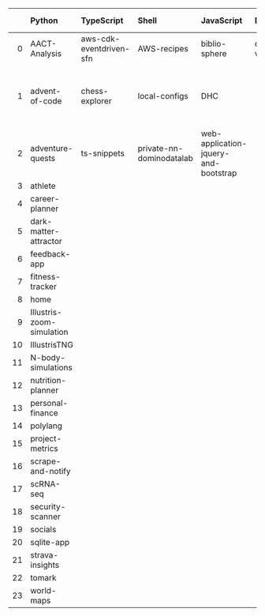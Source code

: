 |    | Python                    | TypeScript              | Shell                    | JavaScript                           | Dockerfile   | Jupyter Notebook   | R                                                        | CSS               | Go              | PowerShell   | Cypher                | HTML              |
|---:|:--------------------------|:------------------------|:-------------------------|:-------------------------------------|:-------------|:-------------------|:---------------------------------------------------------|:------------------|:----------------|:-------------|:----------------------|:------------------|
|  0 | AACT-Analysis             | aws-cdk-eventdriven-sfn | AWS-recipes              | biblio-sphere                        | code-vault   | codespaces-models  | Computation-Optimizations                                | frontend-patterns | kube-playground | nn-private   | social-media-insights | workout-generator |
|  1 | advent-of-code            | chess-explorer          | local-configs            | DHC                                  |              | hypothesis-testing | Coursera-Data-Science-Foundations-using-R-Specialization |                   |                 | performance  |                       |                   |
|  2 | adventure-quests          | ts-snippets             | private-nn-dominodatalab | web-application-jquery-and-bootstrap |              | mnist-classifyer   | wearable-computing                                       |                   |                 |              |                       |                   |
|  3 | athlete                   |                         |                          |                                      |              | sandbox            |                                                          |                   |                 |              |                       |                   |
|  4 | career-planner            |                         |                          |                                      |              | twitter-novo       |                                                          |                   |                 |              |                       |                   |
|  5 | dark-matter-attractor     |                         |                          |                                      |              |                    |                                                          |                   |                 |              |                       |                   |
|  6 | feedback-app              |                         |                          |                                      |              |                    |                                                          |                   |                 |              |                       |                   |
|  7 | fitness-tracker           |                         |                          |                                      |              |                    |                                                          |                   |                 |              |                       |                   |
|  8 | home                      |                         |                          |                                      |              |                    |                                                          |                   |                 |              |                       |                   |
|  9 | Illustris-zoom-simulation |                         |                          |                                      |              |                    |                                                          |                   |                 |              |                       |                   |
| 10 | IllustrisTNG              |                         |                          |                                      |              |                    |                                                          |                   |                 |              |                       |                   |
| 11 | N-body-simulations        |                         |                          |                                      |              |                    |                                                          |                   |                 |              |                       |                   |
| 12 | nutrition-planner         |                         |                          |                                      |              |                    |                                                          |                   |                 |              |                       |                   |
| 13 | personal-finance          |                         |                          |                                      |              |                    |                                                          |                   |                 |              |                       |                   |
| 14 | polylang                  |                         |                          |                                      |              |                    |                                                          |                   |                 |              |                       |                   |
| 15 | project-metrics           |                         |                          |                                      |              |                    |                                                          |                   |                 |              |                       |                   |
| 16 | scrape-and-notify         |                         |                          |                                      |              |                    |                                                          |                   |                 |              |                       |                   |
| 17 | scRNA-seq                 |                         |                          |                                      |              |                    |                                                          |                   |                 |              |                       |                   |
| 18 | security-scanner          |                         |                          |                                      |              |                    |                                                          |                   |                 |              |                       |                   |
| 19 | socials                   |                         |                          |                                      |              |                    |                                                          |                   |                 |              |                       |                   |
| 20 | sqlite-app                |                         |                          |                                      |              |                    |                                                          |                   |                 |              |                       |                   |
| 21 | strava-insights           |                         |                          |                                      |              |                    |                                                          |                   |                 |              |                       |                   |
| 22 | tomark                    |                         |                          |                                      |              |                    |                                                          |                   |                 |              |                       |                   |
| 23 | world-maps                |                         |                          |                                      |              |                    |                                                          |                   |                 |              |                       |                   |